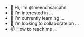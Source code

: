 - 👋 Hi, I’m @meenchsaicahn
- 👀 I’m interested in ...
- 🌱 I’m currently learning ...
- 💞️ I’m looking to collaborate on ...
- 📫 How to reach me ...

<!---
meenchsaicahn/meenchsaicahn is a ✨ special ✨ repository because its `README.md` (this file) appears on your GitHub profile.
You can click the Preview link to take a look at your changes.
--->
